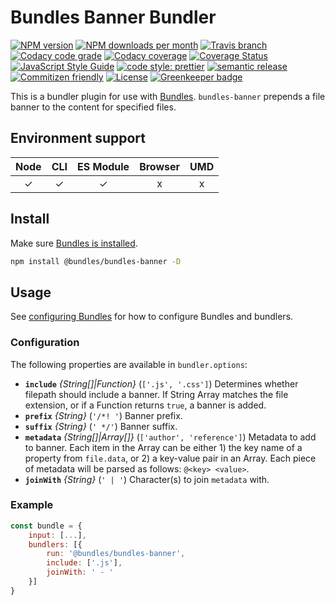 # Bundles Banner Bundler

<!-- Shields. -->
<p>
    <!-- NPM version. -->
    <a href="https://www.npmjs.com/package/@bundles/bundles-banner"><img alt="NPM version" src="https://img.shields.io/npm/v/@bundles/bundles-banner.svg?style=flat-square"></a>
    <!-- NPM downloads/month. -->
    <a href="https://www.npmjs.com/package/@bundles/bundles-banner"><img alt="NPM downloads per month" src="https://img.shields.io/npm/dm/@bundles/bundles-banner.svg?style=flat-square"></a>
    <!-- Travis branch. -->
    <a href="https://github.com/brikcss/bundles-banner/tree/master"><img alt="Travis branch" src="https://img.shields.io/travis/rust-lang/rust/master.svg?style=flat-square&label=master"></a>
    <!-- Codacy. -->
    <a href="https://www.codacy.com/app/thezimmee/bundles-banner"><img alt="Codacy code grade" src="https://img.shields.io/codacy/grade/d73d51dfa99743149e364d721eb3aaad/master.svg?style=flat-square"></a>
    <a href="https://www.codacy.com/app/thezimmee/bundles-banner"><img alt="Codacy coverage" src="https://img.shields.io/codacy/coverage/d73d51dfa99743149e364d721eb3aaad/master.svg?style=flat-square"></a>
    <!-- Coveralls -->
    <a href='https://coveralls.io/github/brikcss/bundles-banner?branch=master'><img src='https://img.shields.io/coveralls/github/brikcss/bundles-banner/master.svg?style=flat-square' alt='Coverage Status' /></a>
    <!-- JS Standard style. -->
    <a href="https://standardjs.com"><img alt="JavaScript Style Guide" src="https://img.shields.io/badge/code_style-standard-brightgreen.svg?style=flat-square"></a>
    <!-- Prettier code style. -->
    <a href="https://prettier.io/"><img alt="code style: prettier" src="https://img.shields.io/badge/code_style-prettier-ff69b4.svg?style=flat-square"></a>
    <!-- Semantic release. -->
    <a href="https://github.com/semantic-release/semantic-release"><img alt="semantic release" src="https://img.shields.io/badge/%20%20%F0%9F%93%A6%F0%9F%9A%80-semantic--release-e10079.svg?style=flat-square"></a>
    <!-- Commitizen friendly. -->
    <a href="http://commitizen.github.io/cz-cli/"><img alt="Commitizen friendly" src="https://img.shields.io/badge/commitizen-friendly-brightgreen.svg?style=flat-square"></a>
    <!-- MIT License. -->
    <a href="https://choosealicense.com/licenses/mit/"><img alt="License" src="https://img.shields.io/npm/l/express.svg?style=flat-square"></a>
    <!-- Greenkeeper. -->
    <a href="https://greenkeeper.io/"><img src="https://badges.greenkeeper.io/brikcss/bundles-banner.svg?style=flat-square" alt="Greenkeeper badge"></a>
</p>

This is a bundler plugin for use with [Bundles](https://github.com/brikcss/bundles-core). `bundles-banner` prepends a file banner to the content for specified files.

## Environment support

| Node | CLI | ES Module | Browser | UMD |
| :--: | :-: | :-------: | :-----: | :-: |
|  ✓   |  ✓  |     ✓     |    x    |  x  |

## Install

Make sure [Bundles is installed](https://github.com/brikcss/bundles-core#install).

```sh
npm install @bundles/bundles-banner -D
```

## Usage

See [configuring Bundles](https://github.com/brikcss/bundles-core#configuration) for how to configure Bundles and bundlers.

### Configuration

The following properties are available in `bundler.options`:

- **`include`** _{String[]|Function}_ (`['.js', '.css']`) Determines whether filepath should include a banner. If String Array matches the file extension, or if a Function returns `true`, a banner is added.
- **`prefix`** _{String}_ (`'/*! '`) Banner prefix.
- **`suffix`** _{String}_ (`' */'`) Banner suffix.
- **`metadata`** _{String[]|Array[]}_ (`['author', 'reference']`) Metadata to add to banner. Each item in the Array can be either 1) the key name of a property from `file.data`, or 2) a key-value pair in an Array. Each piece of metadata will be parsed as follows: `@<key> <value>`.
- **`joinWith`** _{String}_ (`' | '`) Character(s) to join `metadata` with.

### Example

```js
const bundle = {
    input: [...],
    bundlers: [{
        run: '@bundles/bundles-banner',
        include: ['.js'],
        joinWith: ' - '
    }]
}
```
